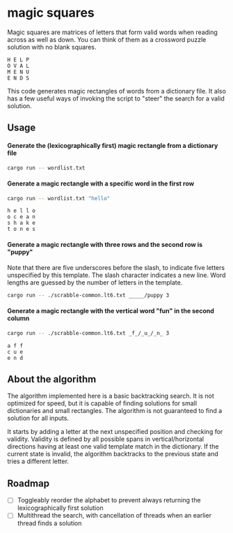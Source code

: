 # magic squares

Magic squares are matrices of letters that form valid words when reading across as well as down. You can think of them as a crossword puzzle solution with no blank squares.

```
H E L P
O V A L
M E N U
E N D S
```

This code generates magic rectangles of words from a dictionary file. It also has a few useful ways of invoking the script to "steer" the search for a valid solution.


## Usage

#### Generate the (lexicographically first) magic rectangle from a dictionary file

```sh
cargo run -- wordlist.txt
```

#### Generate a magic rectangle with a specific word in the first row

```sh
cargo run -- wordlist.txt "hello"
```

```
h e l l o
o c e a n
s h a k e
t o n e s
```

#### Generate a magic rectangle with three rows and the second row is "puppy"

Note that there are five underscores before the slash, to indicate five letters unspecified by this template. The slash character indicates a new line. Word lengths are guessed by the number of letters in the template.

```sh
cargo run -- ./scrabble-common.lt6.txt _____/puppy 3
```

#### Generate a magic rectangle with the vertical word "fun" in the second column

```sh
cargo run -- ./scrabble-common.lt6.txt _f_/_u_/_n_ 3
```

```
a f f
c u e
e n d
```

## About the algorithm

The algorithm implemented here is a basic backtracking search. It is not optimized for speed, but it is capable of finding solutions for small dictionaries and small rectangles. The algorithm is not guaranteed to find a solution for all inputs.

It starts by adding a letter at the next unspecified position and checking for validity. Validity is defined by all possible spans in vertical/horizontal directions having at least one valid template match in the dictionary. If the current state is invalid, the algorithm backtracks to the previous state and tries a different letter.

## Roadmap

- [ ] Toggleably reorder the alphabet to prevent always returning the lexicographically first solution
- [ ] Multithread the search, with cancellation of threads when an earlier thread finds a solution
